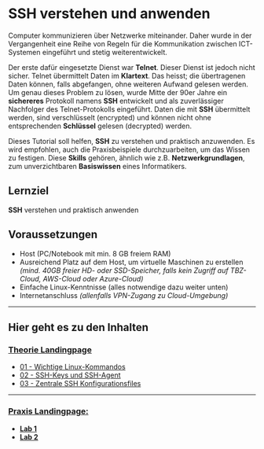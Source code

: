 [01]: https://github.com/ser-cal/SSH_Tutorial/tree/main/Theorie#-01---wichtige-linux-kommandos
[02]: https://github.com/ser-cal/SSH_Tutorial/tree/main/Theorie#-02---ssh-keys-und-ssh-agent
[03]: https://github.com/ser-cal/SSH_Tutorial/tree/main/Theorie#-03---zentrale-ssh-konfigurationsfiles


# SSH verstehen und anwenden

Computer kommunizieren über Netzwerke miteinander. Daher wurde in der Vergangenheit eine Reihe von Regeln für die Kommunikation zwischen ICT-Systemen eingeführt und stetig weiterentwickelt.

Der erste dafür eingesetzte Dienst war **Telnet**. Dieser Dienst ist jedoch nicht sicher. Telnet übermittelt Daten im **Klartext**. Das heisst; die übertragenen Daten können, falls abgefangen, ohne weiteren Aufwand gelesen werden. Um genau dieses Problem zu lösen, wurde Mitte der 90er Jahre ein **sichereres** Protokoll namens **SSH** entwickelt und als zuverlässiger Nachfolger des Telnet-Protokolls eingeführt. Daten die mit **SSH** übermittelt werden, sind verschlüsselt (encrypted) und können nicht ohne entsprechenden **Schlüssel** gelesen (decrypted) werden. 

Dieses Tutorial soll helfen, **SSH** zu verstehen und praktisch anzuwenden. Es wird empfohlen, auch die Praxisbeispiele durchzuarbeiten, um das Wissen zu festigen. 
Diese **Skills** gehören, ähnlich wie z.B. **Netzwerkgrundlagen**, zum unverzichtbaren **Basiswissen** eines Informatikers.

## Lernziel

**SSH** verstehen und praktisch anwenden

## Voraussetzungen

* Host (PC/Notebook mit min. 8 GB freiem RAM)
* Ausreichend Platz auf dem Host, um virtuelle Maschinen zu erstellen *(mind. 40GB freier HD- oder SSD-Speicher, falls kein Zugriff auf TBZ-Cloud, AWS-Cloud oder Azure-Cloud)*
* Einfache Linux-Kenntnisse (alles notwendige dazu weiter unten)
* Internetanschluss *(allenfalls VPN-Zugang zu Cloud-Umgebung)*

---

## Hier geht es zu den Inhalten

### [**Theorie Landingpage**](Theorie)
* [01 - Wichtige Linux-Kommandos][01]
* [02 - SSH-Keys und SSH-Agent][02]
* [03 - Zentrale SSH Konfigurationsfiles][03]


---

### [**Praxis Landingpage:**](Praxis)
- [**Lab 1**](Praxis/Lab1)
- [**Lab 2**](Praxis/Lab2)
<br>
